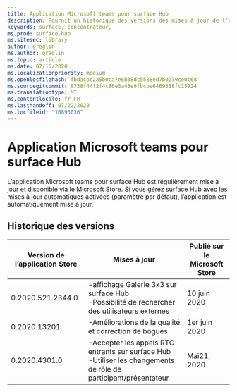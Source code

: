 ```yaml
---
title: Application Microsoft teams pour surface Hub
description: Fournit un historique des versions des mises à jour de l’application Microsoft teams pour surface Hub.
keywords: surface, concentrateur,
ms.prod: surface-hub
ms.sitesec: library
author: greglin
ms.author: greglin
ms.topic: article
ms.date: 07/15/2020
ms.localizationpriority: medium
ms.openlocfilehash: fbdacbc2a5b0ca7e6b38dc5588ed7b0279ce0c68
ms.sourcegitcommit: 8738f44f2f4c86e3a45e9fbcbe6469388fc15924
ms.translationtype: MT
ms.contentlocale: fr-FR
ms.lasthandoff: 07/22/2020
ms.locfileid: "10893036"
---
```

# Application Microsoft teams pour surface Hub 

L’application Microsoft teams pour surface Hub est régulièrement mise à jour et disponible via le [Microsoft Store](https://www.microsoft.com/store/apps/windows). Si vous gérez surface Hub avec les mises à jour automatiques activées (paramètre par défaut), l’application est automatiquement mise à jour.
 

## Historique des versions
| Version de l’application Store | Mises à jour                                                                                         | Publié sur le Microsoft Store |
| --------------------- | --------------------------------------------------------------------------------------------------- | -------------------------------- |
| 0.2020.521.2344.0         | -affichage Galerie 3x3 sur surface Hub<br>-Possibilité de rechercher des utilisateurs externes                         | 10 juin 2020<br>            |
| 0.2020.13201          | -Améliorations de la qualité et correction de bogues                                                                | 1er juin 2020<br>          |
| 0.2020.4301.0         | -Accepter les appels RTC entrants sur surface Hub<br>-Utiliser les changements de rôle de participant/présentateur            | Mai21, 2020                     |
